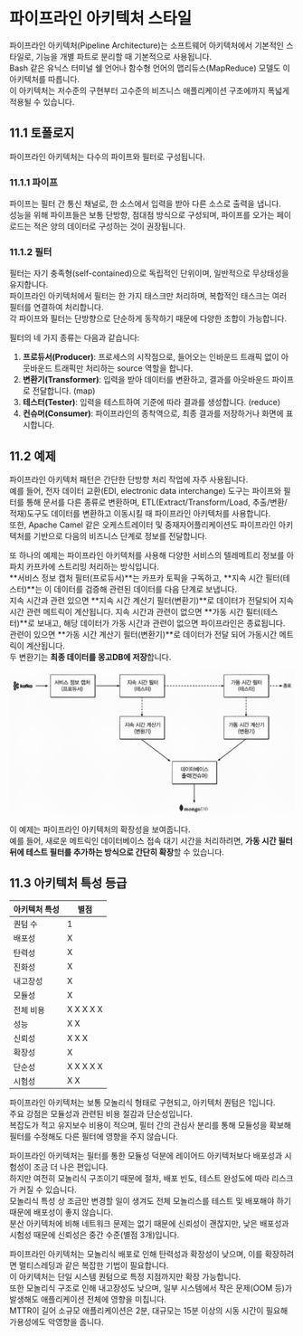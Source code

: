 # 파이프라인 아키텍처 스타일

파이프라인 아키텍처(Pipeline Architecture)는 소프트웨어 아키텍처에서 기본적인 스타일로, 기능을 개별 파트로 분리할 때 기본적으로 사용됩니다.  
Bash 같은 유닉스 터미널 쉘 언어나 함수형 언어의 맵리듀스(MapReduce) 모델도 이 아키텍처를 따릅니다.  
이 아키텍처는 저수준의 구현부터 고수준의 비즈니스 애플리케이션 구조에까지 폭넓게 적용될 수 있습니다.

## 11.1 토폴로지

파이프라인 아키텍처는 다수의 파이프와 필터로 구성됩니다.

### 11.1.1 파이프

파이프는 필터 간 통신 채널로, 한 소스에서 입력을 받아 다른 소스로 출력을 냅니다.  
성능을 위해 파이프들은 보통 단방향, 점대점 방식으로 구성되며, 파이프를 오가는 페이로드는 적은 양의 데이터로 구성하는 것이 권장됩니다.

### 11.1.2 필터

필터는 자기 충족형(self-contained)으로 독립적인 단위이며, 일반적으로 무상태성을 유지합니다.  
파이프라인 아키텍처에서 필터는 한 가지 태스크만 처리하며, 복합적인 태스크는 여러 필터를 연결하여 처리합니다.  
각 파이프와 필터는 단방향으로 단순하게 동작하기 때문에 다양한 조합이 가능합니다.

필터의 네 가지 종류는 다음과 같습니다:

1. **프로듀서(Producer)**: 프로세스의 시작점으로, 들어오는 인바운드 트래픽 없이 아웃바운드 트래픽만 처리하는 source 역할을 합니다.
2. **변환기(Transformer)**: 입력을 받아 데이터를 변환하고, 결과를 아웃바운드 파이프로 전달합니다. (map)
3. **테스터(Tester)**: 입력을 테스트하여 기준에 따라 결과를 생성합니다. (reduce)
4. **컨슈머(Consumer)**: 파이프라인의 종착역으로, 최종 결과를 저장하거나 화면에 표시합니다.

## 11.2 예제

파이프라인 아키텍처 패턴은 간단한 단방향 처리 작업에 자주 사용됩니다.  
예를 들어, 전자 데이터 교환(EDI, electronic data interchange) 도구는 파이프와 필터를 통해 문서를 다른 종류로 변환하며, ETL(Extract/Transform/Load, 추출/변환/적재)도구도 데이터를 변환하고 이동시킬 때 파이프라인 아키텍처를 사용합니다.  
또한, Apache Camel 같은 오케스트레이터 및 중재자어플리케이션도 파이프라인 아키텍처를 기반으로 다음의 비즈니스 단계로 정보를 전달합니다.

또 하나의 예제는 파이프라인 아키텍처를 사용해 다양한 서비스의 텔레메트리 정보를 아파치 카프카에 스트리밍 처리하는 방식입니다.  
**서비스 정보 캡처 필터(프로듀서)**는 카프카 토픽을 구독하고, **지속 시간 필터(테스터)**는 이 데이터를 검증해 관련된 데이터를 다음 단계로 보냅니다.  
지속 시간과 관련 있으면 **지속 시간 계산기 필터(변환기)**로 데이터가 전달되어 지속시간 관련 메트릭이 계산됩니다.
지속 시간과 관련이 없으면 **가동 시간 필터(테스터)**로 보내고, 해당 데이터가 가동 시간과 관련이 없으면 파이프라인은 종료됩니다.  
관련이 있으면 **가동 시간 계산기 필터(변환기)**로 데이터가 전달 되어 가동시간 메트릭이 계산됩니다.  
두 변환기는 **최종 데이터를 몽고DB에 저장**합니다.

<img src="./images/11-2.png" alt="파이프라인 아키텍처" width="600"/>

이 예제는 파이프라인 아키텍처의 확장성을 보여줍니다.  
예를 들어, 새로운 메트릭인 데이터베이스 접속 대기 시간을 처리하려면, **가동 시간 필터 뒤에 테스트 필터를 추가하는 방식으로 간단히 확장**할 수 있습니다.

## 11.3 아키텍처 특성 등급

| 아키텍처 특성 | 별점      |
| ------------- | --------- |
| 퀀텀 수       | 1         |
| 배포성        | X         |
| 탄력성        | X         |
| 진화성        | X         |
| 내고장성      | X         |
| 모듈성        | X         |
| 전체 비용     | X X X X X |
| 성능          | X X       |
| 신뢰성        | X X X     |
| 확장성        | X         |
| 단순성        | X X X X X |
| 시험성        | X X       |

파이프라인 아키텍처는 보통 모놀리식 형태로 구현되고, 아키텍처 퀀텀은 1입니다.  
주요 강점은 모듈성과 관련된 비용 절감과 단순성입니다.  
복잡도가 적고 유지보수 비용이 적으며, 필터 간의 관심사 분리를 통해 모듈성을 확보해 필터를 수정해도 다른 필터에 영향을 주지 않습니다.

파이프라인 아키텍처는 필터를 통한 모듈성 덕분에 레이어드 아키텍처보다 배포성과 시험성이 조금 더 나은 편입니다.  
하지만 여전히 모놀리식 구조이기 때문에 절차, 배포 빈도, 테스트 완성도에 따라 리스크가 커질 수 있습니다.  
모놀리식 특성 상 조금만 변경할 일이 생겨도 전체 모놀리스를 테스트 및 배포해야 하기 때문에 배포성이 좋지 않습니다.  
분산 아키텍처에 비해 네트워크 문제는 없기 때문에 신뢰성이 괜찮지만, 낮은 배포성과 시험성 때문에 신뢰성은 중간 수준(별점 3개)입니다.

파이프라인 아키텍처는 모놀리식 배포로 인해 탄력성과 확장성이 낮으며, 이를 확장하려면 멀티스레딩과 같은 복잡한 기법이 필요합니다.  
이 아키텍처는 단일 시스템 퀀텀으로 특정 지점까지만 확장 가능합니다.  
또한 모놀리식 구조로 인해 내고장성도 낮으며, 일부 시스템에서 작은 문제(OOM 등)가 발생해도 애플리케이션 전체에 영향을 미칩니다.  
MTTR이 길어 소규모 애플리케이션은 2분, 대규모는 15분 이상의 시동 시간이 필요해 가용성에도 악영향을 줍니다.
